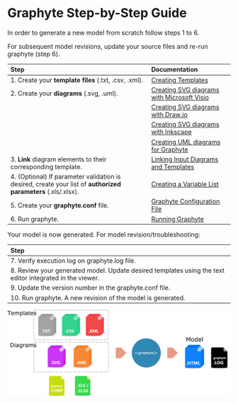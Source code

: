 # Graphyte Step-by-Step Guide

In order to generate a new model from scratch follow steps 1 to 6.

For subsequent model revisions, update your source files and re-run graphyte (step 6). 

|Step | Documentation |
|:--- |:--- |
| 1. Create your **template files** (.txt, .csv, .xml). | [Creating Templates](templates.md) |
| 2. Create your **diagrams** (.svg, .uml). | [Creating SVG diagrams with Microsoft Visio](diagrams_visio.md) |
|  | [Creating SVG diagrams with Draw.io](diagrams_drawio.md) |
|  | [Creating SVG diagrams with Inkscape](diagrams_inkscape.md) |
|  | [Creating UML diagrams for Graphyte](diagrams_uml.md) |
| 3. **Link** diagram elements to their corresponding template. | [Linking Input Diagrams and Templates](linking.md) |
| 4. (Optional) If parameter validation is desired, create your list of **authorized parameters** (.xls/.xlsx). | [Creating a Variable List](variables.md) |
| 5. Create your **graphyte.conf** file. | [Graphyte Configuration File](configfile.md) |
| 6. Run graphyte. | [Running Graphyte](running.md) |

Your model is now generated. For model revision/troubleshooting:

|Step |
|:--- |
| 7. Verify execution log on graphyte.log file.|
| 8. Review your generated model. Update desired templates using the text editor integrated in the viewer. |
| 9. Update the version number in the graphyte.conf file. |
| 10. Run graphyte. A new revision of the model is generated. |


![graphyte_io.png](img/graphyte_io.png)
